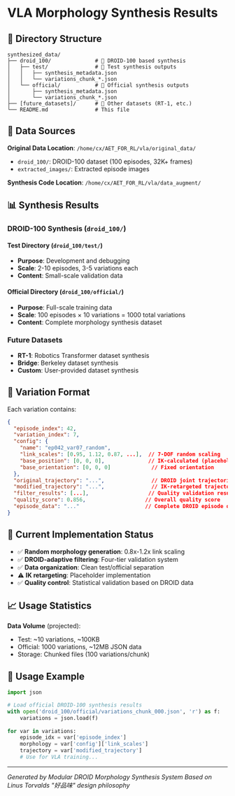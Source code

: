 # VLA Morphology Synthesis Results

## 📂 Directory Structure

```
synthesized_data/
├── droid_100/              # 🤖 DROID-100 based synthesis
│   ├── test/               # 🧪 Test synthesis outputs
│   │   ├── synthesis_metadata.json
│   │   └── variations_chunk_*.json
│   └── official/           # 🎯 Official synthesis outputs 
│       ├── synthesis_metadata.json
│       └── variations_chunk_*.json
├── [future_datasets]/      # 🔮 Other datasets (RT-1, etc.)
└── README.md               # This file
```

## 🎯 Data Sources

**Original Data Location**: `/home/cx/AET_FOR_RL/vla/original_data/`
- `droid_100/`: DROID-100 dataset (100 episodes, 32K+ frames)
- `extracted_images/`: Extracted episode images

**Synthesis Code Location**: `/home/cx/AET_FOR_RL/vla/data_augment/`

## 📊 Synthesis Results

### DROID-100 Synthesis (`droid_100/`)

#### Test Directory (`droid_100/test/`)
- **Purpose**: Development and debugging
- **Scale**: 2-10 episodes, 3-5 variations each
- **Content**: Small-scale validation data

#### Official Directory (`droid_100/official/`)
- **Purpose**: Full-scale training data
- **Scale**: 100 episodes × 10 variations = 1000 total variations  
- **Content**: Complete morphology synthesis dataset

### Future Datasets
- **RT-1**: Robotics Transformer dataset synthesis
- **Bridge**: Berkeley dataset synthesis
- **Custom**: User-provided dataset synthesis

## 🤖 Variation Format

Each variation contains:
```json
{
  "episode_index": 42,
  "variation_index": 7,
  "config": {
    "name": "ep042_var07_random",
    "link_scales": [0.95, 1.12, 0.87, ...],  // 7-DOF random scaling
    "base_position": [0, 0, 0],              // IK-calculated (placeholder)
    "base_orientation": [0, 0, 0]             // Fixed orientation
  },
  "original_trajectory": "...",               // DROID joint trajectories
  "modified_trajectory": "...",               // IK-retargeted trajectories
  "filter_results": [...],                   // Quality validation results
  "quality_score": 0.856,                   // Overall quality score
  "episode_data": "..."                     // Complete DROID episode data
}
```

## 🔧 Current Implementation Status

- ✅ **Random morphology generation**: 0.8x-1.2x link scaling
- ✅ **DROID-adaptive filtering**: Four-tier validation system
- ✅ **Data organization**: Clean test/official separation
- ⚠️ **IK retargeting**: Placeholder implementation
- ✅ **Quality control**: Statistical validation based on DROID data

## 📈 Usage Statistics

**Data Volume** (projected):
- Test: ~10 variations, ~100KB
- Official: 1000 variations, ~12MB JSON data
- Storage: Chunked files (100 variations/chunk)

## 🚀 Usage Example

```python
import json

# Load official DROID-100 synthesis results
with open('droid_100/official/variations_chunk_000.json', 'r') as f:
    variations = json.load(f)
    
for var in variations:
    episode_idx = var['episode_index'] 
    morphology = var['config']['link_scales']
    trajectory = var['modified_trajectory']
    # Use for VLA training...
```

---
*Generated by Modular DROID Morphology Synthesis System*
*Based on Linus Torvalds "好品味" design philosophy*